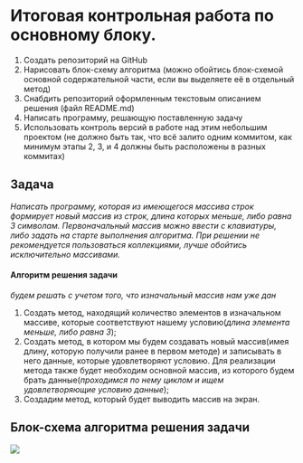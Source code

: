 # Итоговая контрольная работа по основному блоку. 


1. Создать репозиторий на GitHub
2. Нарисовать блок-схему алгоритма (можно обойтись блок-схемой основной содержательной части, если вы выделяете её в отдельный метод)
3. Снабдить репозиторий оформленным текстовым описанием решения (файл README.md)
4. Написать программу, решающую поставленную задачу
5. Использовать контроль версий в работе над этим небольшим проектом (не должно быть так, что всё залито одним коммитом, как минимум этапы 2, 3, и 4 должны быть расположены в разных коммитах)

## Задача
_Написать программу, которая из имеющегося массива строк формирует новый массив из строк, длина которых меньше, либо равна 3 символам. Первоначальный массив можно ввести с клавиатуры, либо задать на старте выполнения алгоритма. При решении не рекомендуется пользоваться коллекциями, лучше обойтись исключительно массивами._

#### Алгоритм решения задачи
_будем решать с учетом того, что изначальный массив нам уже дан_
1. Создать метод, находящий количество элементов в изначальном массиве, которые соответствуют нашему условию(_длина элемента меньше, либо равна 3_);
2. Создать метод, в котором мы будем создавать новый массив(имея длину, которую получили ранее в первом методе) и записывать в него данные, которые удовлетворяют условию. Для реализации метода также будет необходим основной массив, из которого будем брать данные(_проходимся по нему циклом и ищем удовлетворяющие условию данные_);
3. Создадим метод, который будет выводить массив на экран.


## Блок-схема алгоритма решения задачи

<image src="image.jpg">
